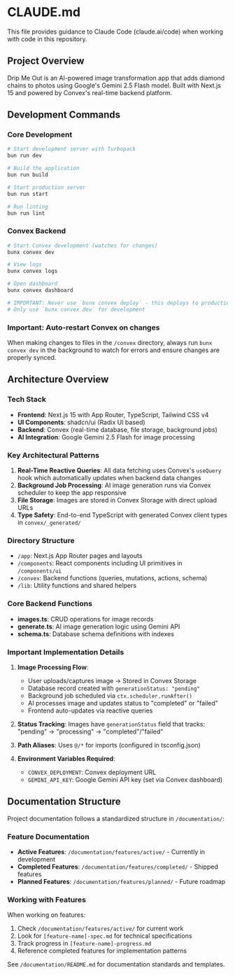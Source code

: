 # CLAUDE.md

This file provides guidance to Claude Code (claude.ai/code) when working with code in this repository.

## Project Overview

Drip Me Out is an AI-powered image transformation app that adds diamond chains to photos using Google's Gemini 2.5 Flash model. Built with Next.js 15 and powered by Convex's real-time backend platform.

## Development Commands

### Core Development
```bash
# Start development server with Turbopack
bun run dev

# Build the application
bun run build

# Start production server
bun run start

# Run linting
bun run lint
```

### Convex Backend
```bash
# Start Convex development (watches for changes)
bunx convex dev

# View logs
bunx convex logs

# Open dashboard
bunx convex dashboard

# IMPORTANT: Never use `bunx convex deploy` - this deploys to production
# Only use `bunx convex dev` for development
```

### Important: Auto-restart Convex on changes
When making changes to files in the `/convex` directory, always run `bunx convex dev` in the background to watch for errors and ensure changes are properly synced.

## Architecture Overview

### Tech Stack
- **Frontend**: Next.js 15 with App Router, TypeScript, Tailwind CSS v4
- **UI Components**: shadcn/ui (Radix UI based)
- **Backend**: Convex (real-time database, file storage, background jobs)
- **AI Integration**: Google Gemini 2.5 Flash for image processing

### Key Architectural Patterns

1. **Real-Time Reactive Queries**: All data fetching uses Convex's `useQuery` hook which automatically updates when backend data changes
2. **Background Job Processing**: AI image generation runs via Convex scheduler to keep the app responsive
3. **File Storage**: Images are stored in Convex Storage with direct upload URLs
4. **Type Safety**: End-to-end TypeScript with generated Convex client types in `convex/_generated/`

### Directory Structure

- `/app`: Next.js App Router pages and layouts
- `/components`: React components including UI primitives in `/components/ui`
- `/convex`: Backend functions (queries, mutations, actions, schema)
- `/lib`: Utility functions and shared helpers

### Core Backend Functions

- **images.ts**: CRUD operations for image records
- **generate.ts**: AI image generation logic using Gemini API
- **schema.ts**: Database schema definitions with indexes

### Important Implementation Details

1. **Image Processing Flow**:
   - User uploads/captures image → Stored in Convex Storage
   - Database record created with `generationStatus: "pending"`
   - Background job scheduled via `ctx.scheduler.runAfter()`
   - AI processes image and updates status to "completed" or "failed"
   - Frontend auto-updates via reactive queries

2. **Status Tracking**: Images have `generationStatus` field that tracks: "pending" → "processing" → "completed"/"failed"

3. **Path Aliases**: Uses `@/*` for imports (configured in tsconfig.json)

4. **Environment Variables Required**:
   - `CONVEX_DEPLOYMENT`: Convex deployment URL
   - `GEMINI_API_KEY`: Google Gemini API key (set via Convex dashboard)

## Documentation Structure

Project documentation follows a standardized structure in `/documentation/`:

### Feature Documentation
- **Active Features**: `/documentation/features/active/` - Currently in development
- **Completed Features**: `/documentation/features/completed/` - Shipped features
- **Planned Features**: `/documentation/features/planned/` - Future roadmap

### Working with Features
When working on features:
1. Check `/documentation/features/active/` for current work
2. Look for `[feature-name]-spec.md` for technical specifications
3. Track progress in `[feature-name]-progress.md`
4. Reference completed features for implementation patterns

See `/documentation/README.md` for documentation standards and templates.